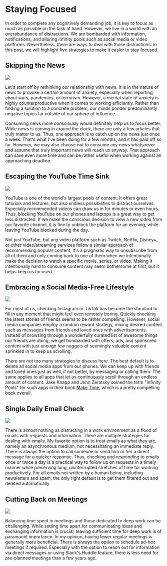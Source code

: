 <!--
date=2022-10-11
topic=Focus
summary=This post will share five simple strategies to become less distracted and stay focused.
-->

# Staying Focused

In order to complete any cognitively demanding job, it is key to focus as much as possible on the task at hand. However, we live in a world with an overabundance of distractions. We are bombarded with information, notifications, and alluring infinity pools such as social media or video platforms. Nevertheless, there are ways to deal with those distractions. In this post, we will highlight five strategies to make it easier to stay focused.

## Skipping the News

<img class='side-image' src='assets/posts/engineering/staying-focused/news.png'>

Let's start off by rethinking our relationship with news. It is in the nature of news to provoke a certain amount of anxiety, especially when reporting about wars, pandemics, or terrorism. However, a mental state of anxiety is highly counterproductive when it comes to working efficiently. Rather than finding a solution to a concrete problem, our minds ponder predominantly negative topics far outside of our sphere of influence.

Consuming news more consciously would definitely help us to focus better. While news is coming in around the clock, there are only a few articles that truly matter to us. Thus, one approach is to catch up on the news just once a week. That's what I've been doing for a few months, and it has paid off so far. However, we may also choose not to consume any news whatsoever and assume that truly important news will reach us anyway. That approach can save even more time and can be rather useful when working against an approaching deadline.

## Escaping the YouTube Time Sink

<img class='side-image' src='assets/posts/engineering/staying-focused/youtube.png'>

YouTube is one of the world's largest pools of content. It offers great tutorials and lectures, but also endless possibilities to distract ourselves. Especially recommended videos can draw us in for minutes or even hours. Thus, blocking YouTube on our phones and laptops is a great way to get less distracted. If we make the conscious decision to view a new video from our favorite channel, it is fine to unblock the platform for an evening, while leaving YouTube blocked during the day.

Not just YouTube, but any video platform such as Twitch, Netflix, Disney+, or other video/streaming services follow a similar approach of recommending popular content, it's a pragmatic way to unsubscribe from all of them and only coming back to one of them when we intentionally make the decision to watch a specific movie, series, or video. Making it intentionally hard to consume content may seem bothersome at first, but it helps keep us focused.

## Embracing a Social Media-Free Lifestyle

<img class='side-image' src='assets/posts/engineering/staying-focused/social-media.png'>

For most of us, checking Instagram or TikTok has become the standard to fill in any moment that might feel even remotely boring. Quickly checking the latest stories of friends seems to be rather compelling. However, social media companies employ a random reward strategy, mixing desired content such as messages from friends and loved ones with advertisements. Instead of browsing through a wonderfully curated list of awesome things our friends are doing, we get bombarded with offers, ads, and sponsored content with just enough few nuggets of seemingly valuable content sprinkled in to keep us scrolling.

There are not too many strategies to discuss here. The best default is to delete all social media apps from our phones. We can keep up with friends and loved ones just as well, if not better, by messaging or calling them. The same applies to all apps that let us continuously scroll through an endless amount of content. Jake Knapp and John Zeratsky coined the term "Infinity Pools" for such apps in their book [Make Time](https://www.amazon.de/-/en/Jake-Knapp/dp/0525572422/ref=sr_1_1?crid=35PW4KFBPXM3A&keywords=zeit+machen&qid=1670914753&sprefix=make+time%2Caps%2C85&sr=8-1), which is a pretty compelling book overall.

## Single Daily Email Check

<img class='side-image' src='assets/posts/engineering/staying-focused/email.png'>

There is almost nothing as distracting in a work environment as a flood of emails with requests and information. There are multiple strategies for dealing with emails. My favorite option is to treat emails as what they are, namely an asynchronous medium, not necessitating an immediate reply. There is always the option to call someone or send him or her a direct message for a quicker response. Thus, checking and responding to emails once or twice a day is a practical way to follow up on requests in a timely manner while preserving long, uninterrupted stretches of time for working productively. For all emails not written by a human being, including newsletters and spam, the only right default is to get them filtered out and deleted automatically.

## Cutting Back on Meetings

<img class='side-image' src='assets/posts/engineering/staying-focused/meetings.png'>

Balancing time spent in meetings and those dedicated to deep work can be challenging. While setting time apart for communicating ideas and exchanging information is crucial, leaving sufficient time for deep work is of paramount importance. In my opinion, having fewer regular meetings is generally more beneficial. There is always the option to schedule ad-hoc meetings if required. Especially with the option to reach out for information via direct messages or using Slack's Huddle feature, there is less need for pre-planned meetings than a few years ago.
